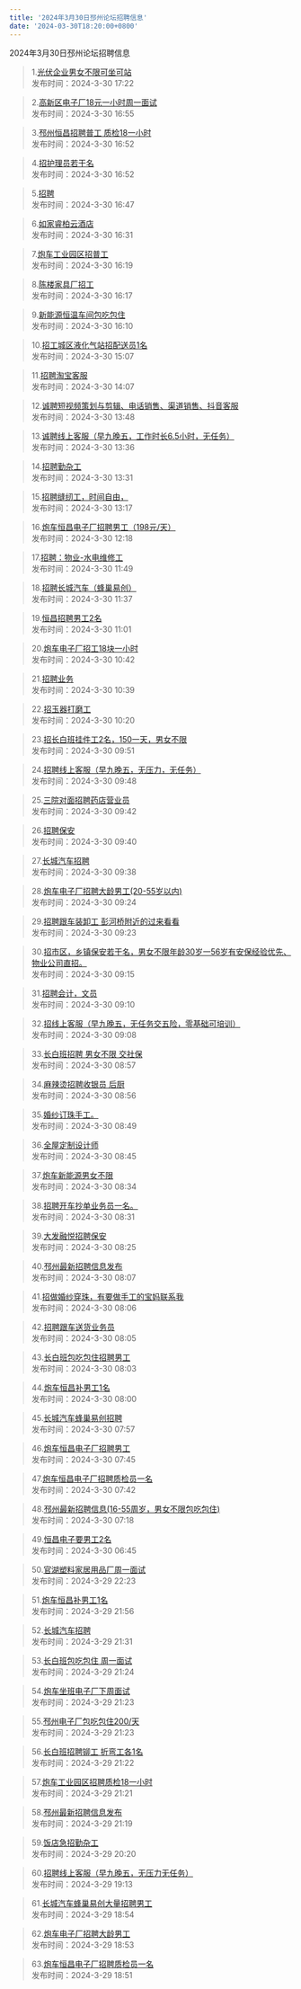 ```yaml
---
title: '2024年3月30日邳州论坛招聘信息'
date: '2024-03-30T18:20:00+0800'
---
```

2024年3月30日邳州论坛招聘信息
<!--more-->
>1.[光伏企业男女不限可坐可站](https://www.pzzc.net/forum.php?mod=viewthread&tid=10403975)<br>
>发布时间：2024-3-30 17:22

>2.[高新区电子厂18元一小时周一面试](https://www.pzzc.net/forum.php?mod=viewthread&tid=10403965)<br>
>发布时间：2024-3-30 16:55

>3.[邳州恒昌招聘普工 质检18一小时](https://www.pzzc.net/forum.php?mod=viewthread&tid=10403964)<br>
>发布时间：2024-3-30 16:52

>4.[招护理员若干名](https://www.pzzc.net/forum.php?mod=viewthread&tid=10403963)<br>
>发布时间：2024-3-30 16:52

>5.[招聘](https://www.pzzc.net/forum.php?mod=viewthread&tid=10403962)<br>
>发布时间：2024-3-30 16:47

>6.[如家睿柏云酒店](https://www.pzzc.net/forum.php?mod=viewthread&tid=10403960)<br>
>发布时间：2024-3-30 16:31

>7.[炮车工业园区招普工](https://www.pzzc.net/forum.php?mod=viewthread&tid=10403955)<br>
>发布时间：2024-3-30 16:19

>8.[陈楼家具厂招工](https://www.pzzc.net/forum.php?mod=viewthread&tid=10403954)<br>
>发布时间：2024-3-30 16:17

>9.[新能源恒温车间包吃包住](https://www.pzzc.net/forum.php?mod=viewthread&tid=10403951)<br>
>发布时间：2024-3-30 16:10

>10.[招工城区液化气站招配送员1名](https://www.pzzc.net/forum.php?mod=viewthread&tid=10403939)<br>
>发布时间：2024-3-30 15:07

>11.[招聘淘宝客服](https://www.pzzc.net/forum.php?mod=viewthread&tid=10403931)<br>
>发布时间：2024-3-30 14:07

>12.[诚聘短视频策划与剪辑、电话销售、渠道销售、抖音客服](https://www.pzzc.net/forum.php?mod=viewthread&tid=10403929)<br>
>发布时间：2024-3-30 13:48

>13.[诚聘线上客服（早九晚五，工作时长6.5小时，无任务）](https://www.pzzc.net/forum.php?mod=viewthread&tid=10403928)<br>
>发布时间：2024-3-30 13:36

>14.[招聘勤杂工](https://www.pzzc.net/forum.php?mod=viewthread&tid=10403926)<br>
>发布时间：2024-3-30 13:31

>15.[招聘缝纫工，时间自由，](https://www.pzzc.net/forum.php?mod=viewthread&tid=10403924)<br>
>发布时间：2024-3-30 13:17

>16.[炮车恒昌电子厂招聘男工（198元/天）](https://www.pzzc.net/forum.php?mod=viewthread&tid=10403899)<br>
>发布时间：2024-3-30 12:18

>17.[招聘：物业-水电维修工](https://www.pzzc.net/forum.php?mod=viewthread&tid=10403894)<br>
>发布时间：2024-3-30 11:49

>18.[招聘长城汽车（蜂巢易创）](https://www.pzzc.net/forum.php?mod=viewthread&tid=10403890)<br>
>发布时间：2024-3-30 11:37

>19.[恒昌招聘男工2名](https://www.pzzc.net/forum.php?mod=viewthread&tid=10403874)<br>
>发布时间：2024-3-30 11:01

>20.[炮车电子厂招工18块一小时](https://www.pzzc.net/forum.php?mod=viewthread&tid=10403871)<br>
>发布时间：2024-3-30 10:42

>21.[招聘业务](https://www.pzzc.net/forum.php?mod=viewthread&tid=10403869)<br>
>发布时间：2024-3-30 10:39

>22.[招玉器打磨工](https://www.pzzc.net/forum.php?mod=viewthread&tid=10403860)<br>
>发布时间：2024-3-30 10:20

>23.[招长白班挂件工2名，150一天，男女不限](https://www.pzzc.net/forum.php?mod=viewthread&tid=10403854)<br>
>发布时间：2024-3-30 09:51

>24.[招聘线上客服（早九晚五，无压力，无任务）](https://www.pzzc.net/forum.php?mod=viewthread&tid=10403853)<br>
>发布时间：2024-3-30 09:48

>25.[三院对面招聘药店营业员](https://www.pzzc.net/forum.php?mod=viewthread&tid=10403851)<br>
>发布时间：2024-3-30 09:42

>26.[招聘保安](https://www.pzzc.net/forum.php?mod=viewthread&tid=10403850)<br>
>发布时间：2024-3-30 09:40

>27.[长城汽车招聘](https://www.pzzc.net/forum.php?mod=viewthread&tid=10403848)<br>
>发布时间：2024-3-30 09:38

>28.[炮车电子厂招聘大龄男工(20-55岁以内)](https://www.pzzc.net/forum.php?mod=viewthread&tid=10403844)<br>
>发布时间：2024-3-30 09:24

>29.[招聘跟车装卸工 彭河桥附近的过来看看](https://www.pzzc.net/forum.php?mod=viewthread&tid=10403842)<br>
>发布时间：2024-3-30 09:23

>30.[招市区，乡镇保安若干名，男女不限年龄30岁一56岁有安保经验优先、物业公司直招。](https://www.pzzc.net/forum.php?mod=viewthread&tid=10403838)<br>
>发布时间：2024-3-30 09:15

>31.[招聘会计，文员](https://www.pzzc.net/forum.php?mod=viewthread&tid=10403837)<br>
>发布时间：2024-3-30 09:10

>32.[招线上客服（早九晚五，无任务交五险，零基础可培训）](https://www.pzzc.net/forum.php?mod=viewthread&tid=10403836)<br>
>发布时间：2024-3-30 09:08

>33.[长白班招聘 男女不限 交社保](https://www.pzzc.net/forum.php?mod=viewthread&tid=10403832)<br>
>发布时间：2024-3-30 08:57

>34.[麻辣烫招聘收银员 后厨](https://www.pzzc.net/forum.php?mod=viewthread&tid=10403831)<br>
>发布时间：2024-3-30 08:56

>35.[婚纱订珠手工。](https://www.pzzc.net/forum.php?mod=viewthread&tid=10403828)<br>
>发布时间：2024-3-30 08:49

>36.[全屋定制设计师](https://www.pzzc.net/forum.php?mod=viewthread&tid=10403827)<br>
>发布时间：2024-3-30 08:45

>37.[炮车新能源男女不限](https://www.pzzc.net/forum.php?mod=viewthread&tid=10403825)<br>
>发布时间：2024-3-30 08:34

>38.[招聘开车抄单业务员一名。](https://www.pzzc.net/forum.php?mod=viewthread&tid=10403824)<br>
>发布时间：2024-3-30 08:31

>39.[大发融悦招聘保安](https://www.pzzc.net/forum.php?mod=viewthread&tid=10403822)<br>
>发布时间：2024-3-30 08:25

>40.[邳州最新招聘信息发布](https://www.pzzc.net/forum.php?mod=viewthread&tid=10403818)<br>
>发布时间：2024-3-30 08:07

>41.[招做婚纱穿珠，有要做手工的宝妈联系我](https://www.pzzc.net/forum.php?mod=viewthread&tid=10403817)<br>
>发布时间：2024-3-30 08:06

>42.[招聘跟车送货业务员](https://www.pzzc.net/forum.php?mod=viewthread&tid=10403816)<br>
>发布时间：2024-3-30 08:05

>43.[长白班包吃包住招聘男工](https://www.pzzc.net/forum.php?mod=viewthread&tid=10403814)<br>
>发布时间：2024-3-30 08:03

>44.[炮车恒昌补男工1名](https://www.pzzc.net/forum.php?mod=viewthread&tid=10403812)<br>
>发布时间：2024-3-30 08:00

>45.[长城汽车蜂巢易创招聘](https://www.pzzc.net/forum.php?mod=viewthread&tid=10403810)<br>
>发布时间：2024-3-30 07:57

>46.[炮车恒昌电子厂招聘男工](https://www.pzzc.net/forum.php?mod=viewthread&tid=10403803)<br>
>发布时间：2024-3-30 07:45

>47.[炮车恒昌电子厂招聘质检员一名](https://www.pzzc.net/forum.php?mod=viewthread&tid=10403802)<br>
>发布时间：2024-3-30 07:42

>48.[邳州最新招聘信息(16-55周岁，男女不限包吃包住)](https://www.pzzc.net/forum.php?mod=viewthread&tid=10403798)<br>
>发布时间：2024-3-30 07:18

>49.[恒昌电子要男工2名](https://www.pzzc.net/forum.php?mod=viewthread&tid=10403793)<br>
>发布时间：2024-3-30 06:45

>50.[官湖塑料家居用品厂周一面试](https://www.pzzc.net/forum.php?mod=viewthread&tid=10403779)<br>
>发布时间：2024-3-29 22:23

>51.[炮车恒昌补男工1名](https://www.pzzc.net/forum.php?mod=viewthread&tid=10403772)<br>
>发布时间：2024-3-29 21:56

>52.[长城汽车招聘](https://www.pzzc.net/forum.php?mod=viewthread&tid=10403770)<br>
>发布时间：2024-3-29 21:31

>53.[长白班包吃包住 周一面试](https://www.pzzc.net/forum.php?mod=viewthread&tid=10403769)<br>
>发布时间：2024-3-29 21:24

>54.[炮车坐班电子厂下周面试](https://www.pzzc.net/forum.php?mod=viewthread&tid=10403768)<br>
>发布时间：2024-3-29 21:23

>55.[邳州电子厂包吃包住200/天](https://www.pzzc.net/forum.php?mod=viewthread&tid=10403767)<br>
>发布时间：2024-3-29 21:23

>56.[长白班招聘铆工 折弯工各1名](https://www.pzzc.net/forum.php?mod=viewthread&tid=10403766)<br>
>发布时间：2024-3-29 21:22

>57.[炮车工业园区招聘质检18一小时](https://www.pzzc.net/forum.php?mod=viewthread&tid=10403765)<br>
>发布时间：2024-3-29 21:21

>58.[邳州最新招聘信息发布](https://www.pzzc.net/forum.php?mod=viewthread&tid=10403764)<br>
>发布时间：2024-3-29 21:19

>59.[饭店急招勤杂工](https://www.pzzc.net/forum.php?mod=viewthread&tid=10403756)<br>
>发布时间：2024-3-29 20:20

>60.[招聘线上客服（早九晚五，无压力无任务）](https://www.pzzc.net/forum.php?mod=viewthread&tid=10403751)<br>
>发布时间：2024-3-29 19:13

>61.[长城汽车蜂巢易创大量招聘男工](https://www.pzzc.net/forum.php?mod=viewthread&tid=10403747)<br>
>发布时间：2024-3-29 18:54

>62.[炮车电子厂招聘大龄男工](https://www.pzzc.net/forum.php?mod=viewthread&tid=10403746)<br>
>发布时间：2024-3-29 18:53

>63.[炮车恒昌电子厂招聘质检员一名](https://www.pzzc.net/forum.php?mod=viewthread&tid=10403745)<br>
>发布时间：2024-3-29 18:51

